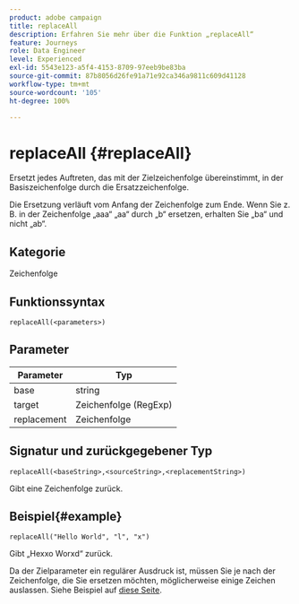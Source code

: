 ```yaml
---
product: adobe campaign
title: replaceAll
description: Erfahren Sie mehr über die Funktion „replaceAll“
feature: Journeys
role: Data Engineer
level: Experienced
exl-id: 5543e123-a5f4-4153-8709-97eeb9be83ba
source-git-commit: 87b8056d26fe91a71e92ca346a9811c609d41128
workflow-type: tm+mt
source-wordcount: '105'
ht-degree: 100%

---
```


# replaceAll {#replaceAll}

Ersetzt jedes Auftreten, das mit der Zielzeichenfolge übereinstimmt, in der Basiszeichenfolge durch die Ersatzzeichenfolge.

Die Ersetzung verläuft vom Anfang der Zeichenfolge zum Ende. Wenn Sie z. B. in der Zeichenfolge „aaa“ „aa“ durch „b“ ersetzen, erhalten Sie „ba“ und nicht „ab“.

## Kategorie

Zeichenfolge

## Funktionssyntax

`replaceAll(<parameters>)`

## Parameter

| Parameter | Typ |
|-----------|--------------|
| base | string |
| target | Zeichenfolge (RegExp) |
| replacement | Zeichenfolge |

## Signatur und zurückgegebener Typ

`replaceAll(<baseString>,<sourceString>,<replacementString>)`

Gibt eine Zeichenfolge zurück.

## Beispiel{#example}

`replaceAll("Hello World", "l", "x")`

Gibt „Hexxo Worxd“ zurück.

Da der Zielparameter ein regulärer Ausdruck ist, müssen Sie je nach der Zeichenfolge, die Sie ersetzen möchten, möglicherweise einige Zeichen auslassen. Siehe Beispiel auf [diese Seite](../functions/functionreplace.md#example_2).
